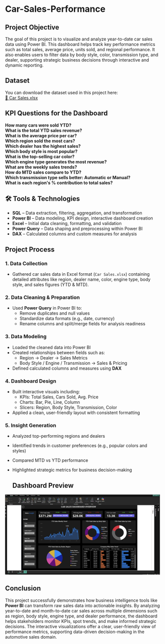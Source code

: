 # Car-Sales-Performance
##  Project Objective

The goal of this project is to visualize and analyze year-to-date car sales data using Power BI. This dashboard helps track key performance metrics such as total sales, average price, units sold, and regional performance. It also enables users to filter data by body style, color, transmission type, and dealer, supporting strategic business decisions through interactive and dynamic reporting.
##  Dataset

You can download the dataset used in this project here:  
[📄 Car Sales.xlsx](https://github.com/HariMakineedi/Car-Sales-Performance-Dashboard/blob/main/Car%20Sales.xlsx)

##  KPI Questions for the Dashboard

 **How many cars were sold YTD?**  
 **What is the total YTD sales revenue?**  
 **What is the average price per car?**  
 **Which region sold the most cars?**  
 **Which dealer has the highest sales?**  
 **Which body style is most popular?**  
 **What is the top-selling car color?**  
 **Which engine type generates the most revenue?**  
 **What are the weekly sales trends?**  
 **How do MTD sales compare to YTD?**  
 **Which transmission type sells better: Automatic or Manual?**  
 **What is each region's % contribution to total sales?**
## 🛠 Tools & Technologies

- **SQL** – Data extraction, filtering, aggregation, and transformation  
- **Power BI** – Data modeling, KPI design, interactive dashboard creation  
- **Excel** – Initial data cleaning, formatting, and validation  
- **Power Query** – Data shaping and preprocessing within Power BI  
- **DAX** – Calculated columns and custom measures for analysis  


 ##  Project Process

### 1.  Data Collection
- Gathered car sales data in Excel format (`Car Sales.xlsx`) containing detailed attributes like region, dealer name, color, engine type, body style, and sales figures (YTD & MTD).

### 2.  Data Cleaning & Preparation
- Used **Power Query** in Power BI to:
  - Remove duplicates and null values
  - Standardize data formats (e.g., date, currency)
  - Rename columns and split/merge fields for analysis readiness

### 3.  Data Modeling
- Loaded the cleaned data into Power BI
- Created relationships between fields such as:
  - Region → Dealer → Sales Metrics
  - Body Style / Engine / Transmission → Sales & Pricing
- Defined calculated columns and measures using **DAX**

### 4.  Dashboard Design
- Built interactive visuals including:
  - KPIs: Total Sales, Cars Sold, Avg. Price
  - Charts: Bar, Pie, Line, Column
  - Slicers: Region, Body Style, Transmission, Color
- Applied a clean, user-friendly layout with consistent formatting

### 5.  Insight Generation
- Analyzed top-performing regions and dealers
- Identified trends in customer preferences (e.g., popular colors and styles)
- Compared MTD vs YTD performance
- Highlighted strategic metrics for business decision-making

  ## Dashboard Preview

![Car Sales Dashboard](https://github.com/HariMakineedi/Car-Sales-Performance-Dashboard/blob/main/Car-sales-Dashboard.png)

##  Conclusion

This project successfully demonstrates how business intelligence tools like **Power BI** can transform raw sales data into actionable insights. By analyzing year-to-date and month-to-date car sales across multiple dimensions such as region, body style, engine type, and dealer performance, the dashboard helps stakeholders monitor KPIs, spot trends, and make informed strategic decisions. The interactive visualizations offer a clear, user-friendly view of performance metrics, supporting data-driven decision-making in the automotive sales domain.


